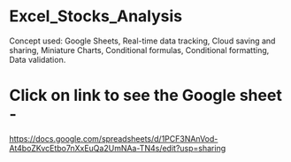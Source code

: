 # Excel_Stocks_Analysis
Concept used: Google Sheets, Real-time data tracking, Cloud saving and sharing, Miniature Charts, Conditional formulas, Conditional formatting, Data validation.


# Click on link to see the Google sheet -
https://docs.google.com/spreadsheets/d/1PCF3NAnVod-At4boZKvcEtbo7nXxEuQa2UmNAa-TN4s/edit?usp=sharing

